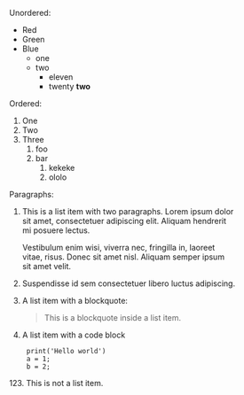 Unordered:

- Red
- Green
- Blue
  - one
  - two
    - eleven
    - twenty **two**

Ordered:

1. One
2. Two
3. Three
    1. foo
    2. bar
        1. kekeke
        2. ololo

Paragraphs:

1. This is a list item with two paragraphs. Lorem ipsum dolor  
sit amet, consectetuer adipiscing elit. Aliquam hendrerit  
mi posuere lectus.

    Vestibulum enim wisi, viverra nec, fringilla in, laoreet  
vitae, risus. Donec sit amet nisl. Aliquam semper ipsum  
sit amet velit.

2. Suspendisse id sem consectetuer libero luctus adipiscing.

3. A list item with a blockquote:

    > This is a blockquote
    > inside a list item.

4. A list item with a code block

        print('Hello world')
        a = 1;
        b = 2;


123\. This is not a list item.
